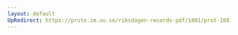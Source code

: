 ```yaml
---
layout: default
UpRedirect: https://pruto.im.uu.se/riksdagen-records-pdf/1881/prot-1881--ak--021/prot-1881--ak--021_027.pdf
---
```

